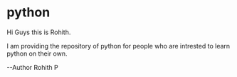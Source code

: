 # python

Hi Guys this is Rohith.

I am providing the repository of python for people who are intrested to learn python on their own.

--Author Rohith P
